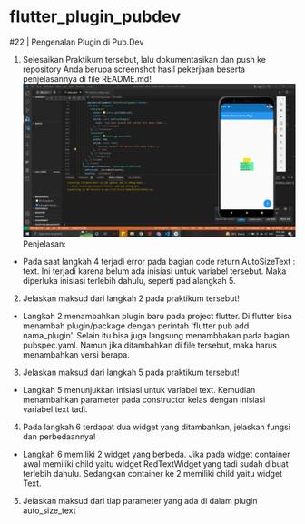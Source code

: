 # flutter_plugin_pubdev

#22 | Pengenalan Plugin di Pub.Dev

1. Selesaikan Praktikum tersebut, lalu dokumentasikan dan push ke repository Anda berupa screenshot hasil pekerjaan beserta penjelasannya di file README.md!
![1](images/1.png)
Penjelasan:
- Pada saat langkah 4 terjadi error pada bagian code return AutoSizeText : text. Ini terjadi karena belum ada inisiasi untuk variabel tersebut. Maka diperluka inisiasi terlebih dahulu, seperti pad alangkah 5.
2. Jelaskan maksud dari langkah 2 pada praktikum tersebut!
- Langkah 2 menambahkan plugin baru pada project flutter. Di flutter bisa menambah plugin/package dengan perintah 'flutter pub add nama_plugin'.
Selain itu bisa juga langsung menambhakan pada bagian pubspec.yaml. Namun jika ditambahkan di file tersebut, maka harus menambahkan versi berapa.
3. Jelaskan maksud dari langkah 5 pada praktikum tersebut!
- Langkah 5 menunjukkan inisiasi untuk variabel text. Kemudian menambahkan parameter pada constructor kelas dengan inisiasi variabel text tadi.
4. Pada langkah 6 terdapat dua widget yang ditambahkan, jelaskan fungsi dan perbedaannya!
- Langkah 6 memiliki 2 widget yang berbeda. Jika pada widget container awal memiliki child yaitu widget RedTextWidget yang tadi sudah dibuat terlebih dahulu. Sedangkan container ke 2 memiliki child yaitu widget Text.
5. Jelaskan maksud dari tiap parameter yang ada di dalam plugin auto_size_text 
